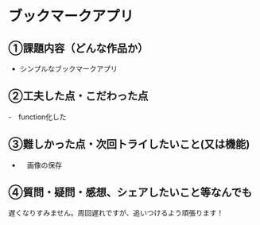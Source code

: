 # ブックマークアプリ

## ①課題内容（どんな作品か）
- シンプルなブックマークアプリ

## ②工夫した点・こだわった点
-　function化した

## ③難しかった点・次回トライしたいこと(又は機能)
- 　画像の保存

## ④質問・疑問・感想、シェアしたいこと等なんでも
遅くなりすみません。周回遅れですが、追いつけるよう頑張ります！

